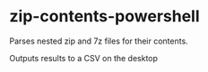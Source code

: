 # zip-contents-powershell
Parses nested zip and 7z files for their contents. 

Outputs results to a CSV on the desktop
